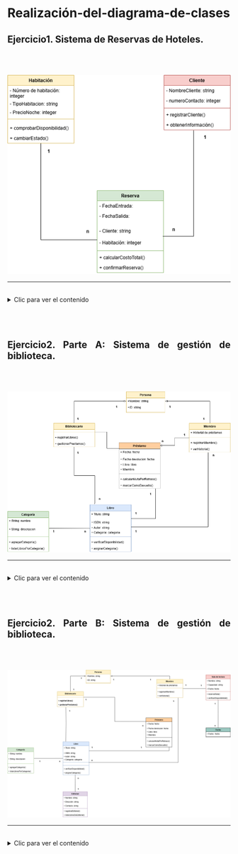 <div align="justify">

# Realización-del-diagrama-de-clases

## Ejercicio1. Sistema de Reservas de Hoteles.
<br>
<br>
<br>
<img src="diagramas_clases_reservas.png">

<br>

---

<br>

<details>
    <summary>Clic para ver el contenido</summary>
</details>
<br>
<br>
<br>

## Ejercicio2. Parte A: Sistema de gestión de biblioteca.
<br>
<br>
<br>
<img src="diagramas_clases_biblioteca.drawio.png">

<br>

---

<br>

<details>
    <summary>Clic para ver el contenido</summary>
</details>
<br>
<br>
<br>

## Ejercicio2. Parte B: Sistema de gestión de biblioteca.
<br>
<br>
<br>
<img src="diagramas_clases_biblioteca_2.drawio.png">

<br>

---

<br>

<details>
    <summary>Clic para ver el contenido</summary>
</details>
<br>
<br>
<br>
